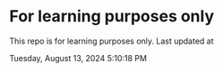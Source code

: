 # For learning purposes only
This repo is for learning purposes only.
Last updated at

Tuesday, August 13, 2024 5:10:18 PM

